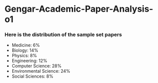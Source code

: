 # Gengar-Academic-Paper-Analysis-o1

### Here is the distribution of the sample set papers

- Medicine: 6%
- Biology: 14%
- Physics: 8%
- Engineering: 12%
- Computer Science: 28%
- Environmental Science: 24%
- Social Sciences: 8%

